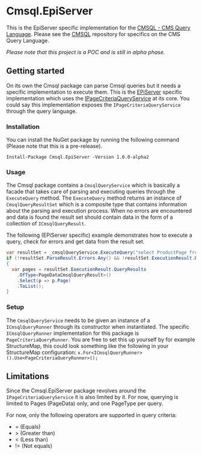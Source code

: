 # Cmsql.EpiServer
This is the EpiServer specific implementation for the [CMSQL - CMS Query Language](https://github.com/rbaarda/Cmsql). Please see the [CMSQL](https://github.com/rbaarda/Cmsql) repository for specifics on the CMS Query Language.

*Please note that this project is a POC and is still in alpha phase.*

## Getting started
On its own the Cmsql package can parse Cmsql queries but it needs a specific implementation to execute them.
This is the [EPiServer](https://www.episerver.com/) specific implementation which uses the [IPageCriteriaQueryService](https://world.episerver.com/documentation/Class-library/?documentId=cms/11/5455BCCD) at its core. You could say this implementation exposes the `IPageCriteriaQueryService` through the query language.

### Installation
You can install the NuGet package by running the following command (Please note that this is a pre-release).

`Install-Package Cmsql.EpiServer -Version 1.0.0-alpha2`

### Usage
The Cmsql package contains a `CmsqlQueryService` which is basically a facade that takes care of parsing and executing queries through the `ExecuteQuery` method.
The `ExecuteQuery` method returns an instance of `CmsqlQueryResultSet` which is a composite type that contains information about the parsing and execution process.
When no errors are encountered and data is found the result set should contain data in the form of a collection of `ICmsqlQueryResult`.

The following (EPiServer specific) example demonstrates how to execute a query, check for errors and get data from the result set.

```csharp
var resultSet = _cmsqlQueryService.ExecuteQuery("select ProductPage from start where PageName = 'Alloy Plan'");
if (!resultSet.ParseResult.Errors.Any() && !resultSet.ExecutionResult.Errors.Any())
{
  var pages = resultSet.ExecutionResult.QueryResults
    .OfType<PageDataCmsqlQueryResult>()
    .Select(p => p.Page)
    .ToList();
}
```
### Setup
The `CmsqlQueryService` needs to be given an instance of a `ICmsqlQueryRunner` through its constructor when instantiated. The specific `ICmsqlQueryRunner` implementation for this package is `PageCriteriaQueryRunner`. You are free to set this up yourself by for example StructureMap, this could look something like the following in your StructureMap configuration:
`x.For<ICmsqlQueryRunner>().Use<PageCriteriaQueryRunner>();`

## Limitations
Since the Cmsql.EpiServer package revolves around the `IPageCriteriaQueryService` it is also limited by it. For now, querying is limited to Pages (PageData) only, and one PageType per query.

For now, only the following operators are supported in query criteria:

* \= (Equals)
* \> (Greater than)
* \< (Less than)
* \!\= (Not equals)